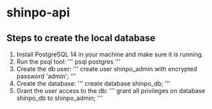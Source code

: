 # shinpo-api

## Steps to create the local database
1) Install PostgreSQL 14 in your machine and make sure it is running.
2) Run the psql tool:
'''
psql postgres
'''
3) Create the db user:
'''
create user shinpo_admin with encrypted password 'admin';
'''
4) Create the database:
'''
create database shinpo_db;
'''
5) Grant the user access to the db:
'''
grant all privileges on database shinpo_db to shinpo_admin;
'''